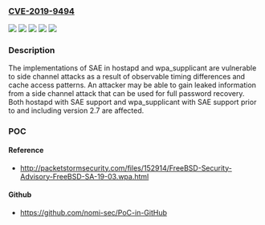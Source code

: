 ### [CVE-2019-9494](https://cve.mitre.org/cgi-bin/cvename.cgi?name=CVE-2019-9494)
![](https://img.shields.io/static/v1?label=Product&message=hostapd%20with%20SAE%20support&color=blue)
![](https://img.shields.io/static/v1?label=Product&message=wpa_supplicant%20with%20SAE%20support&color=blue)
![](https://img.shields.io/static/v1?label=Version&message=2.7%3C%3D%202.7%20&color=brighgreen)
![](https://img.shields.io/static/v1?label=Vulnerability&message=CWE-208%20Information%20Exposure%20Through%20Timing%20Discrepancy&color=brighgreen)
![](https://img.shields.io/static/v1?label=Vulnerability&message=CWE-524%20Information%20Exposure%20Through%20Caching&color=brighgreen)

### Description

The implementations of SAE in hostapd and wpa_supplicant are vulnerable to side channel attacks as a result of observable timing differences and cache access patterns. An attacker may be able to gain leaked information from a side channel attack that can be used for full password recovery. Both hostapd with SAE support and wpa_supplicant with SAE support prior to and including version 2.7 are affected.

### POC

#### Reference
- http://packetstormsecurity.com/files/152914/FreeBSD-Security-Advisory-FreeBSD-SA-19-03.wpa.html

#### Github
- https://github.com/nomi-sec/PoC-in-GitHub

